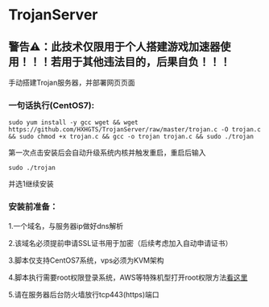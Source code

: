 # TrojanServer

## 警告⚠：此技术仅限用于个人搭建游戏加速器使用！！！若用于其他违法目的，后果自负！！！

手动搭建Trojan服务器，并部署网页页面

### 一句话执行(CentOS7):
```
sudo yum install -y gcc wget && wget https://github.com/HXHGTS/TrojanServer/raw/master/trojan.c -O trojan.c && sudo chmod +x trojan.c && gcc -o trojan trojan.c && sudo ./trojan
```

第一次点击安装后会自动升级系统内核并触发重启，重启后输入
```
sudo ./trojan
```
并选1继续安装

### 安装前准备：

1.一个域名，与服务器ip做好dns解析

2.该域名必须提前申请SSL证书用于加密（后续考虑加入自动申请证书）

3.脚本仅支持CentOS7系统，vps必须为KVM架构

4.脚本执行需要root权限登录系统，AWS等特殊机型打开root权限方法[看这里](https://hxhgts.github.io/AWSECSRoot/)

5.请在服务器后台防火墙放行tcp443(https)端口

